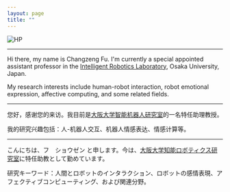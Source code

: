 ```yaml
---
layout: page
title: ""
---
```


![HP](https://user-images.githubusercontent.com/87885251/158344289-4293a593-291b-4d6e-8b34-8ebe229c2f59.png)

------

Hi there, my name is Changzeng Fu. I'm currently a special appointed assistant professor in the [Intelligent Robotics Laboratory](https://www.irl.sys.es.osaka-u.ac.jp/), Osaka University, Japan.

My research interests include human-robot interaction, robot emotional expression, affective computing, and some related fields.


------

您好，感谢您的来访。我目前是[大阪大学智能机器人研究室](https://www.irl.sys.es.osaka-u.ac.jp/)的一名特任助理教授。

我的研究兴趣包括：人-机器人交互、机器人情感表达、情感计算等。


------

こんにちは、フ　ショウゼン と申します。今は、[大阪大学知能ロボティクス研究室](https://www.irl.sys.es.osaka-u.ac.jp/)に特任助教として勤めています。

研究キーワード：人間とロボットのインタラクション、ロボットの感情表現、アフェクティブコンピューティング、および関連分野。
